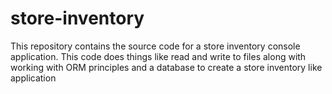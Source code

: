 # store-inventory
This repository contains the source code for a store inventory console application. This code does things like read and write to files along with working with ORM principles and a database to create a store inventory like application
